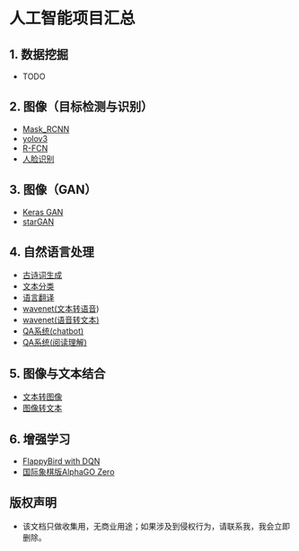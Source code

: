 ﻿# 人工智能项目汇总


## 1. 数据挖掘
* TODO

## 2. 图像（目标检测与识别）
* [Mask_RCNN][1]
* [yolov3][2]
* [R-FCN][3]
* [人脸识别][4] 

## 3. 图像（GAN）
* [Keras GAN][5] 
* [starGAN][6] 

## 4. 自然语言处理
* [古诗词生成][7] 
* [文本分类][8]
* [语言翻译][9] 
* [wavenet(文本转语音][10])
* [wavenet(语音转文本)][12] 
* [QA系统(chatbot)][13] 
* [QA系统(阅读理解)][14] 

## 5. 图像与文本结合
* [文本转图像][15] 
* [图像转文本][16] 

## 6. 增强学习
* [FlappyBird with DQN][17]
* [国际象棋版AlphaGO Zero][18] 

## 版权声明
* 该文档只做收集用，无商业用途；如果涉及到侵权行为，请联系我，我会立即删除。

  [1]: https://github.com/matterport/Mask_RCNN
  [2]: https://github.com/qqwweee/keras-yolo3
  [3]: https://github.com/parap1uie-s/Keras-RFCN
  [4]: https://github.com/deepinsight/insightface
  [5]: https://github.com/eriklindernoren/Keras-GAN
  [6]: https://github.com/taki0112/StarGAN-Tensorflow
  [7]: https://github.com/jinfagang/tensorflow_poems
  [8]: https://github.com/jiegzhan/multi-class-text-classification-cnn-rnn
  [9]: https://github.com/tensorflow/nmt
  [10]: https://github.com/ibab/tensorflow-wavenet
  [11]: https://github.com/ibab/tensorflow-wavenet
  [12]: https://github.com/buriburisuri/speech-to-text-wavenet
  [13]: https://github.com/Conchylicultor/DeepQA
  [14]: https://github.com/NLPLearn/QANet
  [15]: https://github.com/paarthneekhara/text-to-image
  [16]: https://github.com/tensorflow/tensorflow/blob/master/tensorflow/contrib/eager/python/examples/generative_examples/image_captioning_with_attention.ipynb
  [17]: https://github.com/yenchenlin/DeepLearningFlappyBird
  [18]: https://github.com/Zeta36/chess-alpha-zero
  
